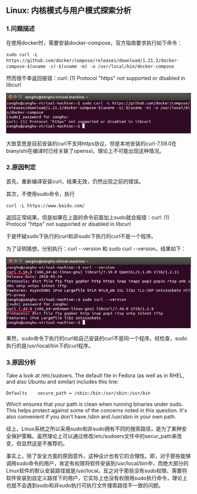 ## Linux: 内核模式与用户模式探索分析

### 1.问题描述

在使用docker时，需要安装docker-compose，官方指南要求执行如下命令：

```shell
sudo curl -L https://github.com/docker/compose/releases/download/1.21.2/docker-compose-$(uname -s)-$(uname -m) -o /usr/local/bin/docker-compose
```

然而很不幸返回报错：curl: \(1\) Protocol "https" not supported or disabled in libcurl

![](/assets/lonux009-1.png)

大致意思是目前安装的curl不支持https协议，但是本地安装的curl-7.59.0在bianyishi在编译时已经关联了openssl，理论上不可能出现这种情况。

### 2.原因判定

首先，重新编译安装curl，结果无效，仍然出现之前的错误。

其次，不使用sudo命令，执行

```shell
curl -L https://www.baidu.com/
```

返回正常结果，但是如果在上面的命令前面加上sudo就会报错：curl: \(1\) Protocol "https" not supported or disabled in libcurl

于是怀疑sudo下执行的curl和非sudo下执行的curl不是一个程序。

为了证明猜想，分别执行：curl --version 和 sudo curl --version，结果如下：

![](/assets/linux009-2.png)

果然，sudo命令下执行的curl和自己安装的curl不是同一个程序。经检查，sudo执行的是/usr/local/bin下的curl程序。

### 3.原因分析

Take a look at /etc/sudoers. The default file in Fedora \(as well as in RHEL, and also Ubuntu and similar\) includes this line:

```shell
Defaults    secure_path = /sbin:/bin:/usr/sbin:/usr/bin
```

Which ensures that your path is clean when running binaries under sudo. This helps protect against some of the concerns noted in this question. It's also convenient if you don't have /sbin and /usr/sbin in your own path.

综上，Linux系统之所以采用sudo和非sudo拥有不同的搜索路径，是为了某种安全保护策略。虽然理论上可以通过修改/etc/sudoers文件中的secur_path来改变，但显然这是不推荐的。

事实上，除了安全方面的原因意外，这种设计也有它的合理性。即，对于那些能够调用sudo命令的用户，肯定有权限将软件安装到/usr/local/bin中，而绝大部分的Linux软件的默认安装路径就是/usr/local。反之对于那些没有sudo权限、需要将软件安装到自定义路径下的用户，它实际上也没有权限用sudo执行命令，理论上也就不会遇到sudo和非sudo执行可执行文件搜索路径不一致的问题。

